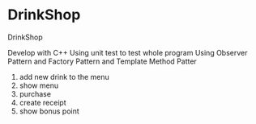 # DrinkShop

DrinkShop

Develop with C++
Using unit test to test whole program
Using Observer Pattern and Factory Pattern and Template Method Patter


1. add new drink to the menu
2. show menu
3. purchase
4. create receipt
5. show bonus point

